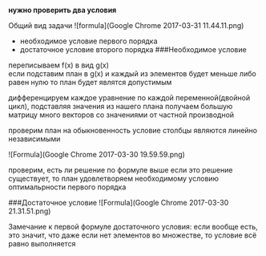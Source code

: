 **нужно проверить два условия**


Общий вид задачи
![formula](Google Chrome 2017-03-31 11.44.11.png)


* необходимое условие первого порядка
* достаточное условие второго порядка
###Необходимое условие

переписываем f(x) в вид g(x)  
если подставим план в g(x) и каждый из элементов будет меньше либо равен нулю
то план будет являтся допустимым 


дифференцируем каждое уравнение по каждой переменной(двойной цикл), подставляя значения из нашего плана
получаем большую матрицу  много векторов со значениями от частной производной


проверим план на обыкновенность
    условие столбцы являются линейно независимыми
    
![Formula](Google Chrome 2017-03-30 19.59.59.png)



проверим, есть ли решение по формуле выше
если это решение существует, то план удовлетворяем необходимому условию оптимальрности первого порядка



###Достаточное условие
![Formula](Google Chrome 2017-03-30 21.31.51.png)

Замечание к первой формуле достаточного условия: если вообще есть, это значит, что даже если нет элементов во множестве, то условие всё равно выполняется


